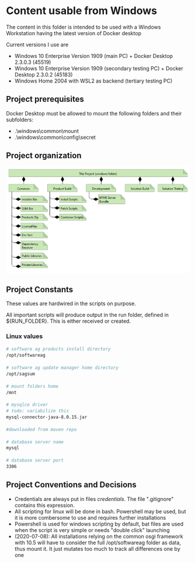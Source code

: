 # Content usable from Windows

The content in this folder is intended to be used with a Windows Workstation having the latest version of Docker desktop

Current versions I use are

- Windows 10 Enterprise Version 1909 (main PC) + Docker Desktop 2.3.0.3 (45519)
- Windows 10 Enterprise Version 1909 (secondary testing PC) + Docker Desktop 2.3.0.2 (45183)
- Windows Home 2004 with WSL2 as backend (tertiary testing PC)

## Project prerequisites

Docker Desktop must be allowed to mount the following folders and their subfolders:

- .\windows\common\mount
- .\windows\common\config\secret

## Project organization

![Project Assets Organization](./common/img/ProjectAssetsOrganization.png)

## Project Constants

These values are hardwired in the scripts on purpose.

All important scripts will produce output in the run folder, defined in ${RUN_FOLDER}. This is either received or created.

### Linux values

```bash
# software ag products install directory
/opt/softwareag

# software ag update manager home directory
/opt/sagsum

# mount folders home
/mnt

# mysqlce driver
# todo: variabilize this
mysql-connector-java-8.0.15.jar

#downloaded from maven repo

# database server name
mysql

# database server port
3306
```

## Project Conventions and Decisions

- Credentials are always put in files *credentials*. The file ".gitignore" contains this expression.
- All scripting for linux will be done in bash. Powershell may be used, but it is more combersome to use and requires further installations
- Powershell is used for windows scripting by default, bat files are used when the script is very simple or needs "double click" launching
- (2020-07-08): All installations relying on the common osgi framework with 10.5 will have to consider the full /opt/softwareag folder as data, thus mount it. It just mutates too much to track all differences one by one

